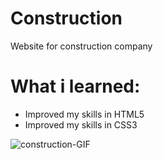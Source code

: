 # Construction
Website for construction company

<h1>What i learned:</h1>

<ul>
  <li>Improved my skills in HTML5</li>
  <li>Improved my skills in CSS3</li>
</ul>

![construction-GIF](https://user-images.githubusercontent.com/35290383/60914467-4484f580-a292-11e9-8736-b07346cd4b01.gif)
